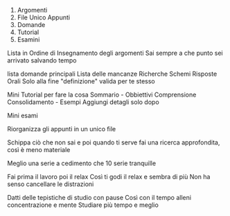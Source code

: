 1. Argomenti
2. File Unico Appunti
3. Domande
4. Tutorial
5. Esamini


Lista in Ordine di Insegnamento degli argomenti
   Sai sempre a che punto sei arrivato salvando tempo

lista domande principali
   Lista delle mancanze
   Richerche
   Schemi
   Risposte Orali
   Solo alla fine "definizione" valida per te stesso

Mini Tutorial per fare la cosa
   Sommario - Obbiettivi
   Comprensione
   Consolidamento - Esempi
      Aggiungi detagli solo dopo

Mini esami

Riorganizza gli appunti in un unico file

Schippa ciò che non sai e poi quando ti serve fai una ricerca approfondita, così è meno materiale

Meglio una serie a cedimento che 10 serie tranquille

Fai prima il lavoro poi il relax
   Così ti godi il relax e sembra di più
   Non ha senso cancellare le distrazioni


Datti delle tepistiche di studio con pause
Così con il tempo alleni concentrazione e mente
   Studiare più tempo e meglio
